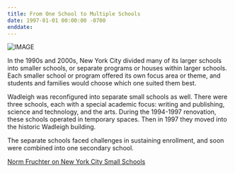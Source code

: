 ```yaml
---
title: From One School to Multiple Schools  
date: 1997-01-01 00:00:00 -0700
enddate:
---
```


![IMAGE]()

In the 1990s and 2000s, New York City divided many of its larger schools into smaller schools, or separate programs or houses within larger schools. Each smaller school or program offered its own focus area or theme, and students and families would choose which one suited them best.

Wadleigh was reconfigured into separate small schools as well. There were three schools, each with a special academic focus: writing and publishing, science and technology, and the arts. During the 1994-1997 renovation, these schools operated in temporary spaces. Then in 1997 they moved into the historic Wadleigh building.

The separate schools faced challenges in sustaining enrollment, and soon were combined into one secondary school.

[Norm Fruchter on New York City Small Schools](https://steinhardt.nyu.edu/metrocenter/new-york-citys-small-schools)